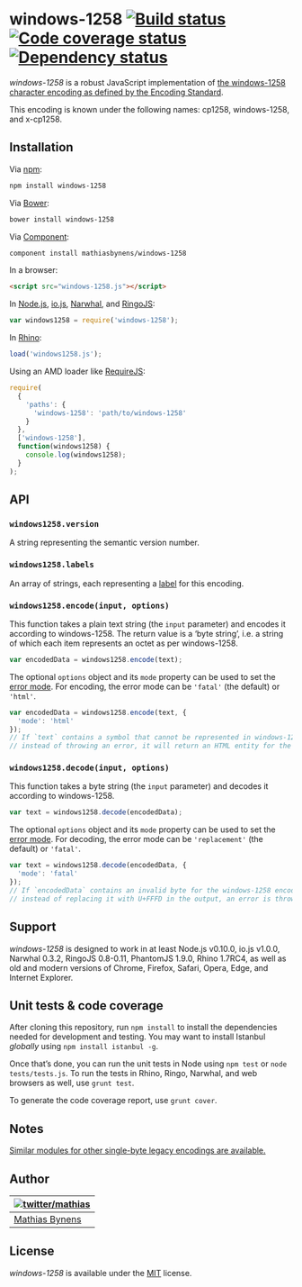# windows-1258 [![Build status](https://travis-ci.org/mathiasbynens/windows-1258.svg?branch=master)](https://travis-ci.org/mathiasbynens/windows-1258) [![Code coverage status](https://coveralls.io/repos/mathiasbynens/windows-1258/badge.svg)](https://coveralls.io/r/mathiasbynens/windows-1258) [![Dependency status](https://gemnasium.com/mathiasbynens/windows-1258.svg)](https://gemnasium.com/mathiasbynens/windows-1258)

_windows-1258_ is a robust JavaScript implementation of [the windows-1258 character encoding as defined by the Encoding Standard](https://encoding.spec.whatwg.org/#windows-1258).

This encoding is known under the following names: cp1258, windows-1258, and x-cp1258.

## Installation

Via [npm](https://www.npmjs.com/):

```bash
npm install windows-1258
```

Via [Bower](http://bower.io/):

```bash
bower install windows-1258
```

Via [Component](https://github.com/component/component):

```bash
component install mathiasbynens/windows-1258
```

In a browser:

```html
<script src="windows-1258.js"></script>
```

In [Node.js](https://nodejs.org/), [io.js](https://iojs.org/), [Narwhal](http://narwhaljs.org/), and [RingoJS](http://ringojs.org/):

```js
var windows1258 = require('windows-1258');
```

In [Rhino](https://www.mozilla.org/rhino/):

```js
load('windows1258.js');
```

Using an AMD loader like [RequireJS](http://requirejs.org/):

```js
require(
  {
    'paths': {
      'windows-1258': 'path/to/windows-1258'
    }
  },
  ['windows-1258'],
  function(windows1258) {
    console.log(windows1258);
  }
);
```

## API

### `windows1258.version`

A string representing the semantic version number.

### `windows1258.labels`

An array of strings, each representing a [label](https://encoding.spec.whatwg.org/#label) for this encoding.

### `windows1258.encode(input, options)`

This function takes a plain text string (the `input` parameter) and encodes it according to windows-1258. The return value is a ‘byte string’, i.e. a string of which each item represents an octet as per windows-1258.

```js
var encodedData = windows1258.encode(text);
```

The optional `options` object and its `mode` property can be used to set the [error mode](https://encoding.spec.whatwg.org/#error-mode). For encoding, the error mode can be `'fatal'` (the default) or `'html'`.

```js
var encodedData = windows1258.encode(text, {
  'mode': 'html'
});
// If `text` contains a symbol that cannot be represented in windows-1258,
// instead of throwing an error, it will return an HTML entity for the symbol.
```

### `windows1258.decode(input, options)`

This function takes a byte string (the `input` parameter) and decodes it according to windows-1258.

```js
var text = windows1258.decode(encodedData);
```

The optional `options` object and its `mode` property can be used to set the [error mode](https://encoding.spec.whatwg.org/#error-mode). For decoding, the error mode can be `'replacement'` (the default) or `'fatal'`.

```js
var text = windows1258.decode(encodedData, {
  'mode': 'fatal'
});
// If `encodedData` contains an invalid byte for the windows-1258 encoding,
// instead of replacing it with U+FFFD in the output, an error is thrown.
```

## Support

_windows-1258_ is designed to work in at least Node.js v0.10.0, io.js v1.0.0, Narwhal 0.3.2, RingoJS 0.8-0.11, PhantomJS 1.9.0, Rhino 1.7RC4, as well as old and modern versions of Chrome, Firefox, Safari, Opera, Edge, and Internet Explorer.

## Unit tests & code coverage

After cloning this repository, run `npm install` to install the dependencies needed for development and testing. You may want to install Istanbul _globally_ using `npm install istanbul -g`.

Once that’s done, you can run the unit tests in Node using `npm test` or `node tests/tests.js`. To run the tests in Rhino, Ringo, Narwhal, and web browsers as well, use `grunt test`.

To generate the code coverage report, use `grunt cover`.

## Notes

[Similar modules for other single-byte legacy encodings are available.](https://www.npmjs.com/browse/keyword/legacy-encoding)

## Author

| [![twitter/mathias](https://gravatar.com/avatar/24e08a9ea84deb17ae121074d0f17125?s=70)](https://twitter.com/mathias "Follow @mathias on Twitter") |
|---|
| [Mathias Bynens](https://mathiasbynens.be/) |

## License

_windows-1258_ is available under the [MIT](https://mths.be/mit) license.
